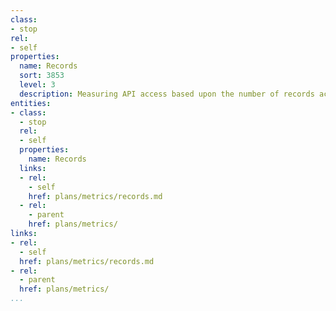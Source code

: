 ```yaml
---
class:
- stop
rel:
- self
properties:
  name: Records
  sort: 3853
  level: 3
  description: Measuring API access based upon the number of records accessed or returned.
entities:
- class:
  - stop
  rel:
  - self
  properties:
    name: Records
  links:
  - rel:
    - self
    href: plans/metrics/records.md
  - rel:
    - parent
    href: plans/metrics/
links:
- rel:
  - self
  href: plans/metrics/records.md
- rel:
  - parent
  href: plans/metrics/
...
```


